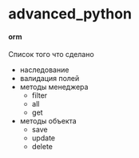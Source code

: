 # advanced_python
#### orm
Cписок того что сделано
* наследование
* валидация полей
* методы менеджера
    * filter
    * all
    * get
* методы объекта
    * save
    * update
    * delete

